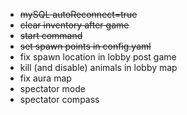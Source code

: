 - ~~mySQL autoReconnect=true~~
- ~~clear inventory after game~~
- ~~start command~~
- ~~set spawn points in config.yaml~~
- fix spawn location in lobby post game
- kill (and disable) animals in lobby map
- fix aura map
- spectator mode
- spectator compass